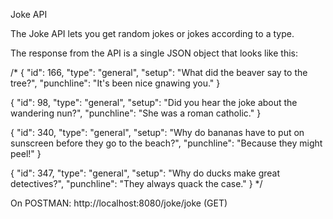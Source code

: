 Joke API

The Joke API lets you get random jokes or jokes according to a type. 

The response from the API is a single JSON object that looks like this:

/* {
     "id": 166,
     "type": "general",
    "setup": "What did the beaver say to the tree?",
     "punchline": "It's been nice gnawing you."
 }


{
    "id": 98,
    "type": "general",
    "setup": "Did you hear the joke about the wandering nun?",
    "punchline": "She was a roman catholic."
}

{
    "id": 340,
    "type": "general",
    "setup": "Why do bananas have to put on sunscreen before they go to the beach?",
    "punchline": "Because they might peel!"
}

{
    "id": 347,
    "type": "general",
    "setup": "Why do ducks make great detectives?",
    "punchline": "They always quack the case."
}
*/

On POSTMAN:
http://localhost:8080/joke/joke (GET)
